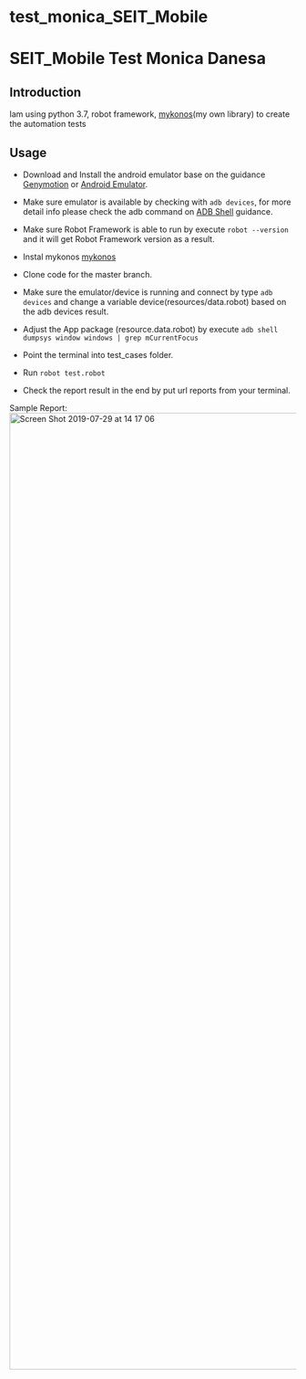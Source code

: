 # test_monica_SEIT_Mobile

SEIT_Mobile Test Monica Danesa
==================================================

Introduction
------------
Iam using python 3.7, robot framework, [mykonos](https://github.com/monicadanesa/robotframework-mykonos)(my own library) to create the automation tests

Usage
-----
 * Download and Install the android emulator base on the guidance [Genymotion](https://www.genymotion.com/) or [Android Emulator](https://github.com/codepath/android_guides/wiki/Installing-Android-SDK-Tools).
 * Make sure emulator is available by checking with `adb devices`, for more detail info please check the adb command on [ADB Shell](http://adbshell.com/commands/adb-devices) guidance.
 * Make sure Robot Framework is able to run by execute `robot --version` and it will get Robot Framework version as a result.
 * Instal mykonos [mykonos](https://github.com/monicadanesa/robotframework-mykonos)
 * Clone code for the master branch.
 * Make sure the emulator/device is running and connect by type `adb devices` and change a variable device(resources/data.robot) based on the adb devices result.
 * Adjust the App package (resource.data.robot) by execute `adb shell dumpsys window windows | grep mCurrentFocus`

 * Point the terminal into test_cases folder.
 * Run `robot test.robot`
 * Check the report result in the end by put url reports from your terminal.
 
 Sample Report:
 <img width="1676" alt="Screen Shot 2019-07-29 at 14 17 06" src="https://user-images.githubusercontent.com/23183123/62028899-9ffc3080-b20b-11e9-95eb-e378cdf4dcd2.png">
